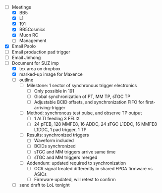 - [ ] Meetings
  - [x] BB5
  - [x] L1
  - [x] 191
  - [x] BB5Cosmics
  - [x] Muon RC
  - [ ] Management
- [x] Email Paolo
- [ ] Email production pad trigger
- [ ] Email Jinhong
- [ ] Document for SUZ imp
  - [x] tex area on dropbox
  - [x] marked-up image for Maxence
  - [ ] outline
    - [ ] Milestone: 1 sector of synchronous trigger electronics
      - [ ] Only possible in 191
      - [ ] Global synchronization of PT, MM TP, sTGC TP
      - [ ] Adjustable BCID offsets, and synchronization FIFO for first-arriving-trigger
    - [ ] Method: synchronous test pulse, and observe TP output
      - [ ] 1 ALTI feeding 3 FELIX
      - [ ] 24 pFEB, 128 MMFE8, 16 ADDC, 24 sTGC L1DDC, 16 MMFE8 L1DDC, 1 pad trigger, 1 TP
    - [ ] Results: synchronized triggers
      - [ ] Waveform included
      - [ ] BCIDs synchronized
      - [ ] sTGC and MM triggers arrive same time
      - [ ] sTGC and MM triggers merged
    - [ ] Addendum: updated required to synchronization
      - [ ] OCR signal treated differently in shared FPGA firmware vs ASICs
      - [ ] Firmware updated, will retest to confirm
  - [ ] send draft to LoL tonight
